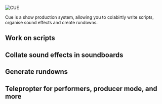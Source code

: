 ![CUE](https://raw.githubusercontent.com/brudil/cue/master/web/src/images/logo@2x.png)

Cue is a show production system, allowing you to colabirtly write scripts, organise sound effects and create rundowns.


## Work on scripts


## Collate sound effects in soundboards


## Generate rundowns


## Telepropter for performers, producer mode, and more
